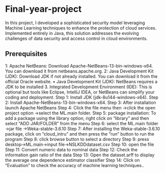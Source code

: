 # Final-year-project
In this project, I developed a sophisticated security model leveraging Machine Learning techniques to enhance the protection of cloud services. Implemented entirely in Java, this solution addresses the evolving challenges of data security and access control in cloud environments.

Prerequisites
-------------
1: Apache NetBeans: Download Apache-NetBeans-13-bin-windows-x64. You can download it from netbeans.apache.org.
2: Java Development Kit (JDK): Download JDK if not already installed. You can download it from the official Oracle website.
•	Java Development Kit (JDK): NetBeans requires a JDK to be installed
3. Integrated Development Environment (IDE): This is optional but tools like Eclipse, IntelliJ IDEA, or NetBeans can simplify your coding and deployment.
Step 1: Install JDK (jdk-8u144-windows-x64).
Step 2: Install Apache-NetBeans-13-bin-windows-x64.
Step 3: After installation launch Apache NetBeans
Step 4: Click the file menu then ->click the open project option ->select the ML.main folder.
Step 5: package installation: To add a package using the library option, right click on “library” and then select “ADD JAR/FOLDER” from the menu
Step 6: select the ML.main folder ->jar file ->Weka-stable-3.6.10
Step 7: After installing the Weka-stable-3.6.10 package, click on “cloud_intru” and then press the “run” button to run the program
Step 8: click browse button to select a directory
Step 9: press desktop->ML.main->input file->NSLKDDdataset.csv
Step 10: open the file
Step 11: Convert numeric data to nominal data
Step 12: Check the information gain ratio of the data
Step 13: Open the dataset.arff to display the average one dependence estimator classifier
Step 14: Click on “Evaluation” to check the accuracy of machine learning techniques..
